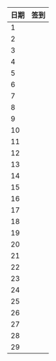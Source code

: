 日期|签到
:---------------|:---------------
1| |
2| |
3| |
4| |
5| |
6| |
7| |
8| |
9| |
10| |
11| |
12| |
13| |
14| |
15| |
16| |
17| |
18| |
19| |
20| |
21| |
22| |
23| |
24| |
25| |
26| |
27| |
28| |
29| |

